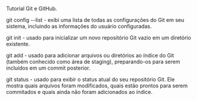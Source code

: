 Tutorial Git e GitHub.

git config --list - exibi uma lista de todas as configurações do Git em seu sistema, incluindo as informações do usuário configuradas.

git init - usado para inicializar um novo repositório Git vazio em um diretório existente.

git add - usado para adicionar arquivos ou diretórios ao índice do Git (também conhecido como área de staging), preparando-os para serem incluídos em um commit posterior.

git status - usado para exibir o status atual do seu repositório Git. Ele mostra quais arquivos foram modificados, quais estão prontos para serem commitados e quais ainda não foram adicionados ao índice.